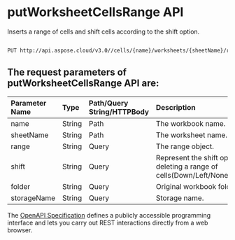 # **putWorksheetCellsRange API**

Inserts a range of cells and shift cells according to the shift option. 

```bash

PUT http://api.aspose.cloud/v3.0//cells/{name}/worksheets/{sheetName}/ranges

```

## The request parameters of **putWorksheetCellsRange** API are: 

| Parameter Name | Type | Path/Query String/HTTPBody | Description | 
| :- | :- | :- |:- | 
|name|String|Path|The workbook name.|
|sheetName|String|Path|The worksheet name.|
|range|String|Query|The range object.|
|shift|String|Query|Represent the shift options when deleting a range of cells(Down/Left/None/Right/Up).|
|folder|String|Query|Original workbook folder.|
|storageName|String|Query|Storage name.|


The [OpenAPI Specification](https://reference.aspose.cloud/cells/#/RangesController/PutWorksheetCellsRange) defines a publicly accessible programming interface and lets you carry out REST interactions directly from a web browser.
